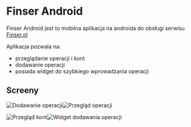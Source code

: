 Finser Android
==============

Finser Android jest to mobilna aplikacja na androida
do obsługi serwisu [Finser.pl](http://example.com/ "Finser.pl")

Aplikacja pozwala na:
+ przeglądanie operacji i kont
+ dodawanie operacji
+ posiada widget do szybkiego wprowadzania operacji

Screeny
-------

![Dodawanie operacji](http://img822.imageshack.us/img822/8402/finseraddpayment.png "Dodawanie operacji")![Przegląd operacji](http://img41.imageshack.us/img41/2350/finserpaymentswithmenu.png "Przegląd operacji")

![Przegląd kont](http://img221.imageshack.us/img221/1576/finseraccontsj.png "Przegląd kont")![Widget dodawania operacji](http://img4.imageshack.us/img4/3791/finserwidget.png "Widget dodawania operacji")